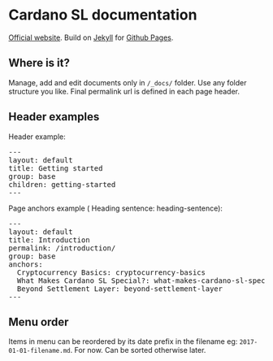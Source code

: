 # Cardano SL documentation

[Official website](https://cardanodocs.com/). Build on [Jekyll](https://jekyllrb.com/) for [Github Pages](https://pages.github.com/).

## Where is it?

Manage, add and edit documents only in `/_docs/` folder. Use any folder structure you like. Final permalink url is defined in each page header.

## Header examples

Header example:
<pre>
---
layout: default
title: Getting started
group: base
children: getting-started
---
</pre>

Page anchors example (  Heading sentence: heading-sentence):
<pre>
---
layout: default
title: Introduction
permalink: /introduction/
group: base
anchors:
  Cryptocurrency Basics: cryptocurrency-basics
  What Makes Cardano SL Special?: what-makes-cardano-sl-special
  Beyond Settlement Layer: beyond-settlement-layer
---
</pre>

## Menu order

Items in menu can be reordered by its date prefix in the filename eg: `2017-01-01-filename.md`.
For now. Can be sorted otherwise later.
